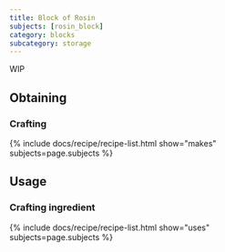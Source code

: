 ```yaml
---
title: Block of Rosin
subjects: [rosin_block]
category: blocks
subcategory: storage
---
```


WIP

Obtaining
---------

### Crafting
{% include docs/recipe/recipe-list.html show="makes" subjects=page.subjects %}

Usage
-----

### Crafting ingredient
{% include docs/recipe/recipe-list.html show="uses" subjects=page.subjects %}
